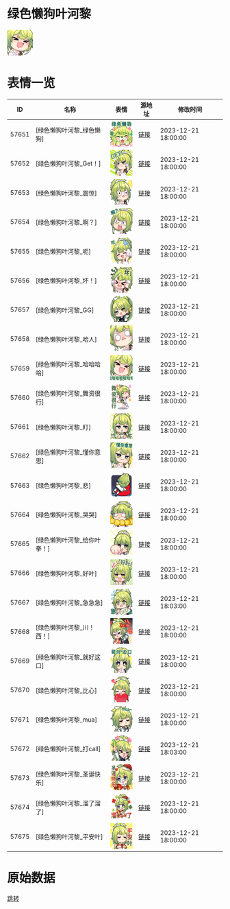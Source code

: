 # 绿色懒狗叶河黎

<img src="./cover.png" height="60" alt="cover" />

# 表情一览

|ID|名称|表情|源地址|修改时间|
|----|----|----|----|----|
|57651|[绿色懒狗叶河黎_绿色懒狗]|<img src="./pic/057651_%5B绿色懒狗叶河黎_绿色懒狗%5D.png" height="60" alt="绿色懒狗"/>|[链接](https://i0.hdslb.com/bfs/garb/ff0e73edc7626850eac4e844f62c36f0f1ac9ef7.png)|2023-12-21 18:00:00|
|57652|[绿色懒狗叶河黎_Get！]|<img src="./pic/057652_%5B绿色懒狗叶河黎_Get！%5D.png" height="60" alt="Get！"/>|[链接](https://i0.hdslb.com/bfs/garb/08b292e8fc83fd1163f18f9320d2f427e3d18b06.png)|2023-12-21 18:00:00|
|57653|[绿色懒狗叶河黎_震惊]|<img src="./pic/057653_%5B绿色懒狗叶河黎_震惊%5D.png" height="60" alt="震惊"/>|[链接](https://i0.hdslb.com/bfs/garb/73bb807f5e44f2a299feb1820d426ca460ed6561.png)|2023-12-21 18:00:00|
|57654|[绿色懒狗叶河黎_啊？]|<img src="./pic/057654_%5B绿色懒狗叶河黎_啊？%5D.png" height="60" alt="啊？"/>|[链接](https://i0.hdslb.com/bfs/garb/3eb6be39e96cd2f9d5b12461fecbeececafdfa66.png)|2023-12-21 18:00:00|
|57655|[绿色懒狗叶河黎_呃]|<img src="./pic/057655_%5B绿色懒狗叶河黎_呃%5D.png" height="60" alt="呃"/>|[链接](https://i0.hdslb.com/bfs/garb/e86b6a99c1f003dc40319dca76f3400a480ca0fd.png)|2023-12-21 18:00:00|
|57656|[绿色懒狗叶河黎_坏！]|<img src="./pic/057656_%5B绿色懒狗叶河黎_坏！%5D.png" height="60" alt="坏！"/>|[链接](https://i0.hdslb.com/bfs/garb/76350147512c254f5eddc4cb8f9f702cbd40fb3d.png)|2023-12-21 18:00:00|
|57657|[绿色懒狗叶河黎_GG]|<img src="./pic/057657_%5B绿色懒狗叶河黎_GG%5D.png" height="60" alt="GG"/>|[链接](https://i0.hdslb.com/bfs/garb/ea213e6c6253d92116d35ea44cf42ce47f01081e.png)|2023-12-21 18:00:00|
|57658|[绿色懒狗叶河黎_哈人]|<img src="./pic/057658_%5B绿色懒狗叶河黎_哈人%5D.png" height="60" alt="哈人"/>|[链接](https://i0.hdslb.com/bfs/garb/d93017bd2881c478dd66b477ba0c2596bfe78ffb.png)|2023-12-21 18:00:00|
|57659|[绿色懒狗叶河黎_哈哈哈哈]|<img src="./pic/057659_%5B绿色懒狗叶河黎_哈哈哈哈%5D.png" height="60" alt="哈哈哈哈"/>|[链接](https://i0.hdslb.com/bfs/garb/85adc01be5f335a56567e3e85af66590dfa2e74e.png)|2023-12-21 18:00:00|
|57660|[绿色懒狗叶河黎_舞资很行]|<img src="./pic/057660_%5B绿色懒狗叶河黎_舞资很行%5D.png" height="60" alt="舞资很行"/>|[链接](https://i0.hdslb.com/bfs/garb/e1c7b104c52ccb4c4e7fdd3fbd17fbdc499dc012.png)|2023-12-21 18:00:00|
|57661|[绿色懒狗叶河黎_盯]|<img src="./pic/057661_%5B绿色懒狗叶河黎_盯%5D.png" height="60" alt="盯"/>|[链接](https://i0.hdslb.com/bfs/garb/1449da3ad6c6b8032090bcbd27b988f1f3b7f5e5.png)|2023-12-21 18:00:00|
|57662|[绿色懒狗叶河黎_懂你意思]|<img src="./pic/057662_%5B绿色懒狗叶河黎_懂你意思%5D.png" height="60" alt="懂你意思"/>|[链接](https://i0.hdslb.com/bfs/garb/2ee730abc93b65d66f544803b5b80724be76a494.png)|2023-12-21 18:00:00|
|57663|[绿色懒狗叶河黎_悲]|<img src="./pic/057663_%5B绿色懒狗叶河黎_悲%5D.png" height="60" alt="悲"/>|[链接](https://i0.hdslb.com/bfs/garb/090597f7b8df13738ce29edf79d74c42c9005262.png)|2023-12-21 18:00:00|
|57664|[绿色懒狗叶河黎_哭哭]|<img src="./pic/057664_%5B绿色懒狗叶河黎_哭哭%5D.png" height="60" alt="哭哭"/>|[链接](https://i0.hdslb.com/bfs/garb/3d9b8222c54199c0c108a17f5a910b4db8a3bef1.png)|2023-12-21 18:00:00|
|57665|[绿色懒狗叶河黎_给你叶拳！]|<img src="./pic/057665_%5B绿色懒狗叶河黎_给你叶拳！%5D.png" height="60" alt="给你叶拳！"/>|[链接](https://i0.hdslb.com/bfs/garb/1904b040565ba4e84013b4d15e2bb757de0c41b1.png)|2023-12-21 18:00:00|
|57666|[绿色懒狗叶河黎_好叶]|<img src="./pic/057666_%5B绿色懒狗叶河黎_好叶%5D.png" height="60" alt="好叶"/>|[链接](https://i0.hdslb.com/bfs/garb/5f0bdfa3cd3a62e8dbae0be490c882133f194849.png)|2023-12-21 18:00:00|
|57667|[绿色懒狗叶河黎_急急急]|<img src="./pic/057667_%5B绿色懒狗叶河黎_急急急%5D.png" height="60" alt="急急急"/>|[链接](https://i0.hdslb.com/bfs/garb/b02c3f1e68a1d4ae5cc4dc1fd378eb14d01ade45.png)|2023-12-21 18:03:00|
|57668|[绿色懒狗叶河黎_川！西！]|<img src="./pic/057668_%5B绿色懒狗叶河黎_川！西！%5D.png" height="60" alt="川！西！"/>|[链接](https://i0.hdslb.com/bfs/garb/71f6ba1b6dddd930c90ffbc246687f2d074fd4be.png)|2023-12-21 18:00:00|
|57669|[绿色懒狗叶河黎_就好这口]|<img src="./pic/057669_%5B绿色懒狗叶河黎_就好这口%5D.png" height="60" alt="就好这口"/>|[链接](https://i0.hdslb.com/bfs/garb/10aba13fa7a57c9a3236f1338a7cb5435931f100.png)|2023-12-21 18:00:00|
|57670|[绿色懒狗叶河黎_比心]|<img src="./pic/057670_%5B绿色懒狗叶河黎_比心%5D.png" height="60" alt="比心"/>|[链接](https://i0.hdslb.com/bfs/garb/407fbe7b744ff165e3a44b47a142dc101255f94f.png)|2023-12-21 18:00:00|
|57671|[绿色懒狗叶河黎_mua]|<img src="./pic/057671_%5B绿色懒狗叶河黎_mua%5D.png" height="60" alt="mua"/>|[链接](https://i0.hdslb.com/bfs/garb/6e53253ba8a892640732d3dfabbbc2c99d261dee.png)|2023-12-21 18:00:00|
|57672|[绿色懒狗叶河黎_打call]|<img src="./pic/057672_%5B绿色懒狗叶河黎_打call%5D.png" height="60" alt="打call"/>|[链接](https://i0.hdslb.com/bfs/garb/9929249b1b0aca8c3767551b3f78cd2021894a3d.png)|2023-12-21 18:03:00|
|57673|[绿色懒狗叶河黎_圣诞快乐]|<img src="./pic/057673_%5B绿色懒狗叶河黎_圣诞快乐%5D.png" height="60" alt="圣诞快乐"/>|[链接](https://i0.hdslb.com/bfs/garb/30a1d1881956019ab49338ca3b55701d424033dd.png)|2023-12-21 18:00:00|
|57674|[绿色懒狗叶河黎_溜了溜了]|<img src="./pic/057674_%5B绿色懒狗叶河黎_溜了溜了%5D.png" height="60" alt="溜了溜了"/>|[链接](https://i0.hdslb.com/bfs/garb/2dd009aa799f24cb79e093c3f2d99de2000f75af.png)|2023-12-21 18:00:00|
|57675|[绿色懒狗叶河黎_平安叶]|<img src="./pic/057675_%5B绿色懒狗叶河黎_平安叶%5D.png" height="60" alt="平安叶"/>|[链接](https://i0.hdslb.com/bfs/garb/c67183c76e3873241d1f14e163105c752ab49f20.png)|2023-12-21 18:00:00|

# 原始数据

[跳转](./raw.json)

